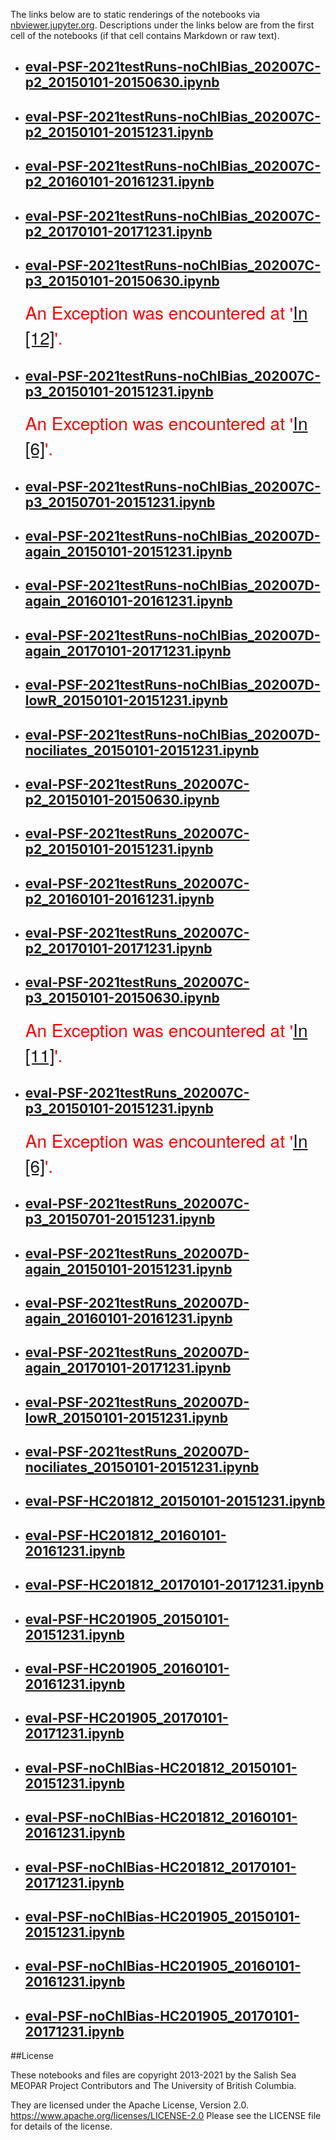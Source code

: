 The links below are to static renderings of the notebooks via
[nbviewer.jupyter.org](https://nbviewer.jupyter.org/).
Descriptions under the links below are from the first cell of the notebooks
(if that cell contains Markdown or raw text).

* ## [eval-PSF-2021testRuns-noChlBias_202007C-p2_20150101-20150630.ipynb](https://nbviewer.jupyter.org/github/SalishSeaCast/analysis-elise-2/blob/master/notebooks/bioTuning/Eval202007/PSF/eval-PSF-2021testRuns-noChlBias_202007C-p2_20150101-20150630.ipynb)  
    
* ## [eval-PSF-2021testRuns-noChlBias_202007C-p2_20150101-20151231.ipynb](https://nbviewer.jupyter.org/github/SalishSeaCast/analysis-elise-2/blob/master/notebooks/bioTuning/Eval202007/PSF/eval-PSF-2021testRuns-noChlBias_202007C-p2_20150101-20151231.ipynb)  
    
* ## [eval-PSF-2021testRuns-noChlBias_202007C-p2_20160101-20161231.ipynb](https://nbviewer.jupyter.org/github/SalishSeaCast/analysis-elise-2/blob/master/notebooks/bioTuning/Eval202007/PSF/eval-PSF-2021testRuns-noChlBias_202007C-p2_20160101-20161231.ipynb)  
    
* ## [eval-PSF-2021testRuns-noChlBias_202007C-p2_20170101-20171231.ipynb](https://nbviewer.jupyter.org/github/SalishSeaCast/analysis-elise-2/blob/master/notebooks/bioTuning/Eval202007/PSF/eval-PSF-2021testRuns-noChlBias_202007C-p2_20170101-20171231.ipynb)  
    
* ## [eval-PSF-2021testRuns-noChlBias_202007C-p3_20150101-20150630.ipynb](https://nbviewer.jupyter.org/github/SalishSeaCast/analysis-elise-2/blob/master/notebooks/bioTuning/Eval202007/PSF/eval-PSF-2021testRuns-noChlBias_202007C-p3_20150101-20150630.ipynb)  
    
    <span style="color:red; font-family:Helvetica Neue, Helvetica, Arial, sans-serif; font-size:2em;">An Exception was encountered at '<a href="#papermill-error-cell">In [12]</a>'.</span>

* ## [eval-PSF-2021testRuns-noChlBias_202007C-p3_20150101-20151231.ipynb](https://nbviewer.jupyter.org/github/SalishSeaCast/analysis-elise-2/blob/master/notebooks/bioTuning/Eval202007/PSF/eval-PSF-2021testRuns-noChlBias_202007C-p3_20150101-20151231.ipynb)  
    
    <span style="color:red; font-family:Helvetica Neue, Helvetica, Arial, sans-serif; font-size:2em;">An Exception was encountered at '<a href="#papermill-error-cell">In [6]</a>'.</span>

* ## [eval-PSF-2021testRuns-noChlBias_202007C-p3_20150701-20151231.ipynb](https://nbviewer.jupyter.org/github/SalishSeaCast/analysis-elise-2/blob/master/notebooks/bioTuning/Eval202007/PSF/eval-PSF-2021testRuns-noChlBias_202007C-p3_20150701-20151231.ipynb)  
    
* ## [eval-PSF-2021testRuns-noChlBias_202007D-again_20150101-20151231.ipynb](https://nbviewer.jupyter.org/github/SalishSeaCast/analysis-elise-2/blob/master/notebooks/bioTuning/Eval202007/PSF/eval-PSF-2021testRuns-noChlBias_202007D-again_20150101-20151231.ipynb)  
    
* ## [eval-PSF-2021testRuns-noChlBias_202007D-again_20160101-20161231.ipynb](https://nbviewer.jupyter.org/github/SalishSeaCast/analysis-elise-2/blob/master/notebooks/bioTuning/Eval202007/PSF/eval-PSF-2021testRuns-noChlBias_202007D-again_20160101-20161231.ipynb)  
    
* ## [eval-PSF-2021testRuns-noChlBias_202007D-again_20170101-20171231.ipynb](https://nbviewer.jupyter.org/github/SalishSeaCast/analysis-elise-2/blob/master/notebooks/bioTuning/Eval202007/PSF/eval-PSF-2021testRuns-noChlBias_202007D-again_20170101-20171231.ipynb)  
    
* ## [eval-PSF-2021testRuns-noChlBias_202007D-lowR_20150101-20151231.ipynb](https://nbviewer.jupyter.org/github/SalishSeaCast/analysis-elise-2/blob/master/notebooks/bioTuning/Eval202007/PSF/eval-PSF-2021testRuns-noChlBias_202007D-lowR_20150101-20151231.ipynb)  
    
* ## [eval-PSF-2021testRuns-noChlBias_202007D-nociliates_20150101-20151231.ipynb](https://nbviewer.jupyter.org/github/SalishSeaCast/analysis-elise-2/blob/master/notebooks/bioTuning/Eval202007/PSF/eval-PSF-2021testRuns-noChlBias_202007D-nociliates_20150101-20151231.ipynb)  
    
* ## [eval-PSF-2021testRuns_202007C-p2_20150101-20150630.ipynb](https://nbviewer.jupyter.org/github/SalishSeaCast/analysis-elise-2/blob/master/notebooks/bioTuning/Eval202007/PSF/eval-PSF-2021testRuns_202007C-p2_20150101-20150630.ipynb)  
    
* ## [eval-PSF-2021testRuns_202007C-p2_20150101-20151231.ipynb](https://nbviewer.jupyter.org/github/SalishSeaCast/analysis-elise-2/blob/master/notebooks/bioTuning/Eval202007/PSF/eval-PSF-2021testRuns_202007C-p2_20150101-20151231.ipynb)  
    
* ## [eval-PSF-2021testRuns_202007C-p2_20160101-20161231.ipynb](https://nbviewer.jupyter.org/github/SalishSeaCast/analysis-elise-2/blob/master/notebooks/bioTuning/Eval202007/PSF/eval-PSF-2021testRuns_202007C-p2_20160101-20161231.ipynb)  
    
* ## [eval-PSF-2021testRuns_202007C-p2_20170101-20171231.ipynb](https://nbviewer.jupyter.org/github/SalishSeaCast/analysis-elise-2/blob/master/notebooks/bioTuning/Eval202007/PSF/eval-PSF-2021testRuns_202007C-p2_20170101-20171231.ipynb)  
    
* ## [eval-PSF-2021testRuns_202007C-p3_20150101-20150630.ipynb](https://nbviewer.jupyter.org/github/SalishSeaCast/analysis-elise-2/blob/master/notebooks/bioTuning/Eval202007/PSF/eval-PSF-2021testRuns_202007C-p3_20150101-20150630.ipynb)  
    
    <span style="color:red; font-family:Helvetica Neue, Helvetica, Arial, sans-serif; font-size:2em;">An Exception was encountered at '<a href="#papermill-error-cell">In [11]</a>'.</span>

* ## [eval-PSF-2021testRuns_202007C-p3_20150101-20151231.ipynb](https://nbviewer.jupyter.org/github/SalishSeaCast/analysis-elise-2/blob/master/notebooks/bioTuning/Eval202007/PSF/eval-PSF-2021testRuns_202007C-p3_20150101-20151231.ipynb)  
    
    <span style="color:red; font-family:Helvetica Neue, Helvetica, Arial, sans-serif; font-size:2em;">An Exception was encountered at '<a href="#papermill-error-cell">In [6]</a>'.</span>

* ## [eval-PSF-2021testRuns_202007C-p3_20150701-20151231.ipynb](https://nbviewer.jupyter.org/github/SalishSeaCast/analysis-elise-2/blob/master/notebooks/bioTuning/Eval202007/PSF/eval-PSF-2021testRuns_202007C-p3_20150701-20151231.ipynb)  
    
* ## [eval-PSF-2021testRuns_202007D-again_20150101-20151231.ipynb](https://nbviewer.jupyter.org/github/SalishSeaCast/analysis-elise-2/blob/master/notebooks/bioTuning/Eval202007/PSF/eval-PSF-2021testRuns_202007D-again_20150101-20151231.ipynb)  
    
* ## [eval-PSF-2021testRuns_202007D-again_20160101-20161231.ipynb](https://nbviewer.jupyter.org/github/SalishSeaCast/analysis-elise-2/blob/master/notebooks/bioTuning/Eval202007/PSF/eval-PSF-2021testRuns_202007D-again_20160101-20161231.ipynb)  
    
* ## [eval-PSF-2021testRuns_202007D-again_20170101-20171231.ipynb](https://nbviewer.jupyter.org/github/SalishSeaCast/analysis-elise-2/blob/master/notebooks/bioTuning/Eval202007/PSF/eval-PSF-2021testRuns_202007D-again_20170101-20171231.ipynb)  
    
* ## [eval-PSF-2021testRuns_202007D-lowR_20150101-20151231.ipynb](https://nbviewer.jupyter.org/github/SalishSeaCast/analysis-elise-2/blob/master/notebooks/bioTuning/Eval202007/PSF/eval-PSF-2021testRuns_202007D-lowR_20150101-20151231.ipynb)  
    
* ## [eval-PSF-2021testRuns_202007D-nociliates_20150101-20151231.ipynb](https://nbviewer.jupyter.org/github/SalishSeaCast/analysis-elise-2/blob/master/notebooks/bioTuning/Eval202007/PSF/eval-PSF-2021testRuns_202007D-nociliates_20150101-20151231.ipynb)  
    
* ## [eval-PSF-HC201812_20150101-20151231.ipynb](https://nbviewer.jupyter.org/github/SalishSeaCast/analysis-elise-2/blob/master/notebooks/bioTuning/Eval202007/PSF/eval-PSF-HC201812_20150101-20151231.ipynb)  
    
* ## [eval-PSF-HC201812_20160101-20161231.ipynb](https://nbviewer.jupyter.org/github/SalishSeaCast/analysis-elise-2/blob/master/notebooks/bioTuning/Eval202007/PSF/eval-PSF-HC201812_20160101-20161231.ipynb)  
    
* ## [eval-PSF-HC201812_20170101-20171231.ipynb](https://nbviewer.jupyter.org/github/SalishSeaCast/analysis-elise-2/blob/master/notebooks/bioTuning/Eval202007/PSF/eval-PSF-HC201812_20170101-20171231.ipynb)  
    
* ## [eval-PSF-HC201905_20150101-20151231.ipynb](https://nbviewer.jupyter.org/github/SalishSeaCast/analysis-elise-2/blob/master/notebooks/bioTuning/Eval202007/PSF/eval-PSF-HC201905_20150101-20151231.ipynb)  
    
* ## [eval-PSF-HC201905_20160101-20161231.ipynb](https://nbviewer.jupyter.org/github/SalishSeaCast/analysis-elise-2/blob/master/notebooks/bioTuning/Eval202007/PSF/eval-PSF-HC201905_20160101-20161231.ipynb)  
    
* ## [eval-PSF-HC201905_20170101-20171231.ipynb](https://nbviewer.jupyter.org/github/SalishSeaCast/analysis-elise-2/blob/master/notebooks/bioTuning/Eval202007/PSF/eval-PSF-HC201905_20170101-20171231.ipynb)  
    
* ## [eval-PSF-noChlBias-HC201812_20150101-20151231.ipynb](https://nbviewer.jupyter.org/github/SalishSeaCast/analysis-elise-2/blob/master/notebooks/bioTuning/Eval202007/PSF/eval-PSF-noChlBias-HC201812_20150101-20151231.ipynb)  
    
* ## [eval-PSF-noChlBias-HC201812_20160101-20161231.ipynb](https://nbviewer.jupyter.org/github/SalishSeaCast/analysis-elise-2/blob/master/notebooks/bioTuning/Eval202007/PSF/eval-PSF-noChlBias-HC201812_20160101-20161231.ipynb)  
    
* ## [eval-PSF-noChlBias-HC201812_20170101-20171231.ipynb](https://nbviewer.jupyter.org/github/SalishSeaCast/analysis-elise-2/blob/master/notebooks/bioTuning/Eval202007/PSF/eval-PSF-noChlBias-HC201812_20170101-20171231.ipynb)  
    
* ## [eval-PSF-noChlBias-HC201905_20150101-20151231.ipynb](https://nbviewer.jupyter.org/github/SalishSeaCast/analysis-elise-2/blob/master/notebooks/bioTuning/Eval202007/PSF/eval-PSF-noChlBias-HC201905_20150101-20151231.ipynb)  
    
* ## [eval-PSF-noChlBias-HC201905_20160101-20161231.ipynb](https://nbviewer.jupyter.org/github/SalishSeaCast/analysis-elise-2/blob/master/notebooks/bioTuning/Eval202007/PSF/eval-PSF-noChlBias-HC201905_20160101-20161231.ipynb)  
    
* ## [eval-PSF-noChlBias-HC201905_20170101-20171231.ipynb](https://nbviewer.jupyter.org/github/SalishSeaCast/analysis-elise-2/blob/master/notebooks/bioTuning/Eval202007/PSF/eval-PSF-noChlBias-HC201905_20170101-20171231.ipynb)  
    

##License

These notebooks and files are copyright 2013-2021
by the Salish Sea MEOPAR Project Contributors
and The University of British Columbia.

They are licensed under the Apache License, Version 2.0.
https://www.apache.org/licenses/LICENSE-2.0
Please see the LICENSE file for details of the license.
